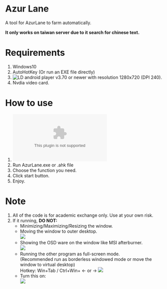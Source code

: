 # Azur Lane
A tool for AzurLane to farm automatically.

**It only works on taiwan server due to it search for chinese text.**


# Requirements
1. Windows10
2. AutoHotKey (Or run an EXE file directly)
3. ![LD android player](https://www.ldplayer.tw/) v3.70 or newer with resolution 1280x720 (DPI 240).
4. Nvdia video card.

# How to use
1. ![Download](https://github.com/panex0845/AzurLane/archive/master.zip)
2. Run AzurLane.exe or .ahk file
3. Choose the function you need.
4. Click start button.
5. Enjoy.

# Note
1. All of the code is for academic exchange only.  Use at your own risk.
2. If it running, **DO NOT:**
    * Minimizing/Maximizing/Resizing the window.<br>
    * Moving the window to outer desktop.<br>
    ![](https://i.imgur.com/73M1fDU.png)
    * Showing the OSD ware on the window like MSI afterburner.<br>
    ![](https://i.imgur.com/lW6fbwp.png)
    * Running the other program as full-screen mode.<br>
      (Recommended run as borderless windowed mode or move the window to virtual desktop)<br>
       Hotkey: Win+Tab / Ctrl+Win+ ← or →
    ![](https://i.imgur.com/7T04aN4.png)
    * Turn this on:<br>
    ![](https://i.imgur.com/BXeZbf4.png)
      
    

